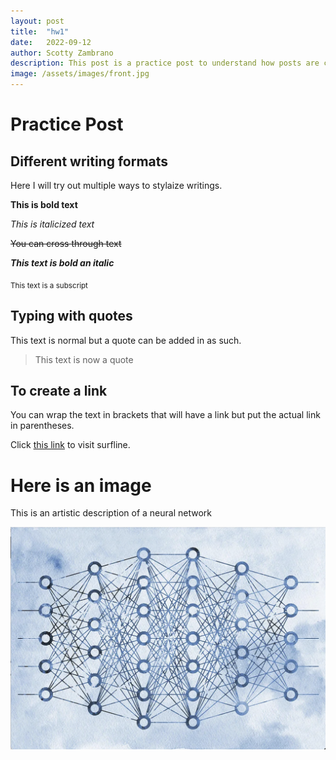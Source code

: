```yaml
---
layout: post
title:  "hw1"
date:   2022-09-12
author: Scotty Zambrano
description: This post is a practice post to understand how posts are created.
image: /assets/images/front.jpg
---
```


# Practice Post

## Different writing formats

Here I will try out multiple ways to stylaize writings. 

**This is bold text**

*This is italicized text*

~~You can cross through text~~

***This text is bold an italic***

<sub>This text is a subscript</sub>

## Typing with quotes
This text is normal but a quote can be added in as such. 

> This text is now a quote

## To create a link
You can wrap the text in brackets that will have a link but put the actual link in parentheses. 

Click [this link](https://www.surfline.com/) to visit surfline. 

# Here is an image
This is an artistic description of a neural network

![Neural Network](https://github.com/ScottyZam/stat386-projects/raw/main/assets/images/NNimage.png)
